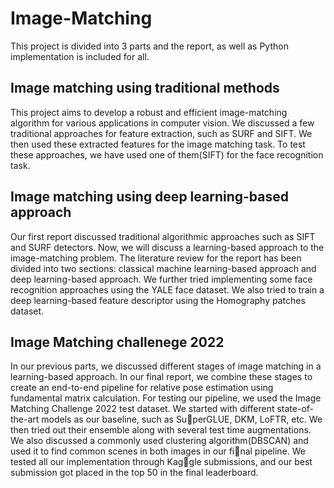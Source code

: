 # Image-Matching
This project is divided into 3 parts and the report, as well as Python implementation is included for all.
## Image matching using traditional methods
This project aims to develop a robust and efficient image-matching algorithm for various applications in computer
vision. We discussed a few traditional approaches for feature extraction, such as SURF and
SIFT. We then used these extracted features for the image matching task. To test these approaches, we have used one
of them(SIFT) for the face recognition task.

## Image matching using deep learning-based approach
Our first report discussed traditional algorithmic
approaches such as SIFT and SURF detectors. Now, we will
discuss a learning-based approach to the image-matching
problem. The literature review for the report has been divided into two sections: classical machine learning-based
approach and deep learning-based approach. We further
tried implementing some face recognition approaches using the YALE face dataset. We also tried to train a deep
learning-based feature descriptor using the Homography
patches dataset.

## Image Matching challenege 2022
In our previous parts, we discussed different stages of
image matching in a learning-based approach. In our final report, we combine these stages to create an end-to-end
pipeline for relative pose estimation using fundamental matrix calculation. For testing our pipeline, we used the Image
Matching Challenge 2022 test dataset. We started with different state-of-the-art models as our baseline, such as SuperGLUE, DKM, LoFTR, etc. We then tried out their ensemble along with several test time augmentations. We also
discussed a commonly used clustering algorithm(DBSCAN)
and used it to find common scenes in both images in our final pipeline. We tested all our implementation through Kaggle submissions, and our best submission got placed in the
top 50 in the final leaderboard.
